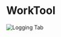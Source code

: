 # WorkTool
![Logging Tab](https://drive.google.com/file/d/1rC1HLHPsf9jV3wxFkXxPCcQBGWTlukKu/view?usp=sharing)
